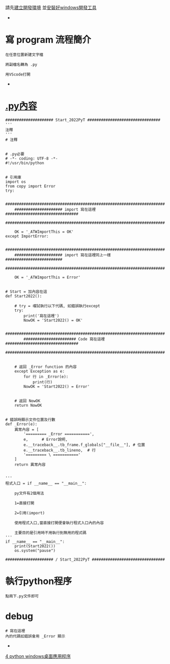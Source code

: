 
請先[建立開發環境](./1%20建立開發環境.md)
並[安裝好windows開發工具](./2%20windows開發工具下載安裝.md)

-

# 寫 program 流程簡介

    在任意位置新建文字檔
    
    將副檔名轉為 .py
    
    用VScode打開

-

# [.py內容](https://raw.githubusercontent.com/98672794/Teaching2022/main/Start_2022PyT.py)



    ##################### Start_2022PyT ################################
    '''
    注釋
    '''
    # 注釋


    # .py必要
    # -*- coding: UTF-8 -*-
    #!/usr/bin/python


    # 引用庫
    import os
    from copy import Error
    try:

        ######################################################################
        ##################### import 寫在這裡 ################################
        ######################################################################

        OK = '_ATWImportThis = OK'
    except ImportError:

        ######################################################################
        ##################### import 寫在這裡同上一樣 #########################
        ######################################################################

        OK = '_ATWImportThis = Error'


    # Start = 加內容在這 
    def Start2022():

        # try = 嚐試執行以下代碼, 如錯誤執行except
        try:
            print('寫在這裡')
            NowOK = 'Start2022() = OK'

            ######################################################################
            ####################### Code 寫在這裡 ################################
            ######################################################################


        # 返回 _Error function 的內容
        except Exception as e:
            for 行 in _Error(e):
                print(行)
            NowOK = 'Start2022() = Error'


        # 返回 NowOK
        return NowOK


    # 錯誤時顯示文件位置及行數
    def _Error(e):
        異常內容 = [
            '========= _Error ===========',
            e,      # Error說明,
            e.__traceback__.tb_frame.f_globals["__file__"], # 位置
            e.__traceback__.tb_lineno,  # 行
            '========= \ ==========='
        ]
        return 異常內容


    '''
    程式入口 = if __name__ == "__main__":

        py文件有2個用法

        1=直接打開

        2=引用(import)

        使用程式入口,當直接打開便會執行程式入口內的內容

        主要目的是引用時不用執行到無用的程式碼
    '''
    if __name__ == "__main__":
        print(Start2022())
        os.system("pause") 

    ##################### / Start_2022PyT ################################




# 執行python程序

    點兩下.py文件即可


# debug

    # 寫在這裡
    內的代碼如錯誤會用 _Error 顯示

    
    


-

[4 python windows桌面應用程序](./4%20python%20windows桌面應用程序.md)

